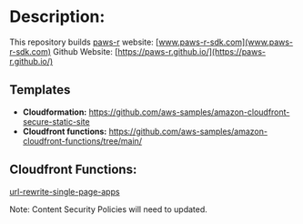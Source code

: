 # Description:

This repository builds [paws-r](https://github.com/paws-r/paws) website: [www.paws-r-sdk.com](www.paws-r-sdk.com)
Github Website: [https://paws-r.github.io/](https://paws-r.github.io/)

## Templates

- **Cloudformation:** https://github.com/aws-samples/amazon-cloudfront-secure-static-site
- **Cloudfront functions:** https://github.com/aws-samples/amazon-cloudfront-functions/tree/main/

## Cloudfront Functions:

[url-rewrite-single-page-apps](cloudfront/url-rewrite-single-page-apps.js)

Note: Content Security Policies will need to updated.

